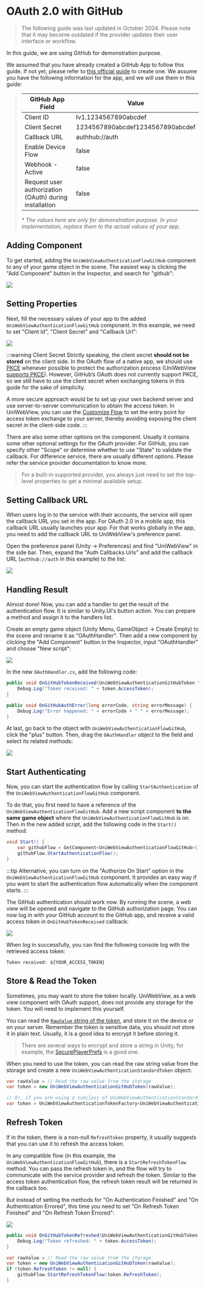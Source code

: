 # OAuth 2.0 with GitHub

> The following guide was last updated in October 2024. Please note that it may become outdated if the provider updates their user interface or workflow.

In this guide, we are using GitHub for demonstration purpose.

We assumed that you have already created a GitHub App to follow this guide. If not yet, please refer to [this official guide](https://docs.github.com/en/developers/apps/building-github-apps/creating-a-github-app) to create one. We assume you have the following information for the app, and we will use them in this guide:

> | GitHub App Field                                       | Value                            |
> | ------------------------------------------------------ | -------------------------------- |
> | Client ID                                              | Iv1.1234567890abcdef             |
> | Client Secret                                          | 1234567890abcdef1234567890abcdef |
> | Callback URL                                           | authhub://auth                   |
> | Enable Device Flow                                     | false                            |
> | Webhook - Active                                       | false                            |
> | Request user authorization (OAuth) during installation | false                            |
>
> _\* The values here are only for demonstration purpose. In your implementation, replace them to the actual values of your app._

## Adding Component

To get started, adding the `UniWebViewAuthenticationFlowGitHub` component to any of your game object in the scene. The easiest way is clicking the "Add Component" button in the Inspector, and search for "github":

![](/images/adding-github-auth.png)

## Setting Properties

Next, fill the necessary values of your app to the added `UniWebViewAuthenticationFlowGitHub` component. In this example, we need to set "Client Id", "Client Secret" and "Callback Url":

![](/images/property-github-auth.png)

:::warning Client Secret
Strictly speaking, the client secret **should not be stored** on the client side. In the OAuth flow of a native app, we should use [PKCE](https://oauth.net/2/pkce/) whenever possible to protect the authorization process (UniWebView [supports PKCE](/api/UniWebViewAuthenticationFlowCustomize.html#optional)). However, GitHub’s OAuth does not currently support PKCE, so we still have to use the client secret when exchanging tokens in this guide for the sake of simplicity.

A more secure approach would be to set up your own backend server and use server-to-server communication to obtain the access token. In UniWebView, you can use the [Customize Flow](/guide/oauth2.html#customize-flow) to set the entry point for access token exchange to your server, thereby avoiding exposing the client secret in the client-side code.
:::

There are also some other options on the component. Usually it contains some other optional settings for the OAuth provider. For GitHub, you can specify other "Scope" or determine whether to use "State" to validate the callback. For difference service, there are usually different options. Please refer the service provider documentation to know more.

> For a built-in supported provider, you always just need to set the top-level properties to get a minimal available setup.

## Setting Callback URL

When users log in to the service with their accounts, the service will open the callback URL you set in the app. For OAuth 2.0 in a mobile app, this callback URL usually launches your app. For that works globally in the app, you need to add the callback URL to UniWebView's preference panel.

Open the preference panel (Unity → Preferences) and find "UniWebView" in the side bar. Then, expand the "Auth Callbacks Urls" and add the callback URL (`authhub://auth` in this example) to the list:

![](/images/adding-github-callback.png)

## Handling Result

Almost done! Now, you can add a handler to get the result of the authentication flow. It is similar to Unity.UI's button action. You can prepare a method and assign it to the handlers list.

Create an empty game object (Unity Menu, GameObject -> Create Empty) to the scene and rename it as "OAuthHandler". Then add a new component by clicking the "Add Component" button in the Inspector, input "OAuthHandler" and choose "New script":

![](/images/adding-oauth-handler.png)

In the new `OAuthHandler.cs`, add the following code:

```csharp
public void OnGitHubTokenReceived(UniWebViewAuthenticationGitHubToken token) {
    Debug.Log("Token received: " + token.AccessToken);
}

public void OnGitHubAuthError(long errorCode, string errorMessage) {
    Debug.Log("Error happened: " + errorCode + " " + errorMessage);
}
```

At last, go back to the object with `UniWebViewAuthenticationFlowGitHub`, click the "plus" button. Then, drag the `OAuthHandler` object to the field and select its related methods:

![](/images/oauth-action-list.png)

## Start Authenticating

Now, you can start the authentication flow by calling `StartAuthentication` of the `UniWebViewAuthenticationFlowGitHub` component.

To do that, you first need to have a reference of the `UniWebViewAuthenticationFlowGitHub`. Add a new script component **to the same game object** where the `UniWebViewAuthenticationFlowGitHub` is on. Then in the new added script, add the following code in the `Start()` method:

```csharp {2,3}
void Start() {
    var githubFlow = GetComponent<UniWebViewAuthenticationFlowGitHub>();
    githubFlow.StartAuthenticationFlow();
}
```

:::tip
Alternative, you can turn on the "Authorize On Start" option in the `UniWebViewAuthenticationFlowGitHub` component. It
provides an easy way if you want to start the authentication flow automatically when the component starts.
:::

The GitHub authentication should work now. By running the scene, a web view will be opened and navigate to the GitHub authorization page. You can now log in with your GitHub account to the GitHub app, and receive a valid access token in `OnGitHubTokenReceived` callback:

![](/images/github-login.png)

When log in successfully, you can find the following console log with the retrieved access token:

```
Token received: ${YOUR_ACCESS_TOKEN}
```

## Store & Read the Token

Sometimes, you may want to store the token locally. UniWebView, as a web view component with OAuth support, does not provide any storage for the token. You will need to implement this yourself.

You can read the [`RawValue` string of the token](/api/UniWebViewAuthenticationStandardToken.html#rawvalue), and store it on the device or on your server. Remember the token is sensitive data, you should not store it in plain text. Usually, it is a good idea to encrypt it before storing it.

> There are several ways to encrypt and store a string in Unity, for example, the [SecurePlayerPrefs](https://assetstore.unity.com/packages/tools/input-management/secureplayerprefs-35160) is a good one.

When you need to use the token, you can read the raw string value from the storage and create a new `UniWebViewAuthenticationStandardToken` object:

```csharp
var rawValue = // Read the raw value from the storage
var token = new UniWebViewAuthenticationGitHubToken(rawValue);

// Or, if you are using a subclass of UniWebViewAuthenticationStandardToken, use its `Parse` method:
var token = UniWebViewAuthenticationTokenFactory<UniWebViewAuthenticationGitHubToken>.Parse(rawValue);
```

## Refresh Token

If in the token, there is a non-null `RefreshToken` property, it usually suggests that you can use it to refresh the access token.

In any compatible flow (in this example, the `UniWebViewAuthenticationFlowGitHub`), there is a `StartRefreshTokenFlow` method. You can pass the refresh token in, and the flow will try to communicate with 
the service provider and refresh the token. Similar to the access token authentication flow, the refresh token result will be returned in the callback too. 

But instead of setting the methods for "On Authentication Finished" and "On Authentication Errored", this time you need to set "On Refresh Token Finished" and "On Refresh Token Errored":


![](/images/refresh-action-list.png)


```csharp
public void OnGitHubTokenRefreshed(UniWebViewAuthenticationGitHubToken token) {
    Debug.Log("Token refreshed: " + token.AccessToken);
}

var rawValue = // Read the raw value from the storage
var token = new UniWebViewAuthenticationGitHubToken(rawValue);
if (token.RefreshToken != null) {
    githubFlow.StartRefreshTokenFlow(token.RefreshToken);
}
```
